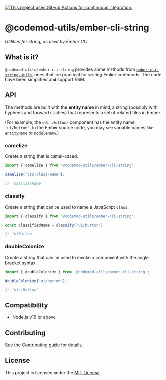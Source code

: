 [![This project uses GitHub Actions for continuous integration.](https://github.com/ijlee2/codemod-utils/actions/workflows/ci.yml/badge.svg)](https://github.com/ijlee2/codemod-utils/actions/workflows/ci.yml)

# @codemod-utils/ember-cli-string

_Utilities for string, as used by Ember CLI_


## What is it?

`@codemod-utils/ember-cli-string` provides some methods from [`ember-cli-string-utils`](https://github.com/ember-cli/ember-cli-string-utils), ones that are practical for writing Ember codemods. The code have been simplified and support ESM.


## API

The methods are built with the **entity name** in mind, a string (possibly with hyphens and forward slashes) that represents a set of related files in Ember.

(For example, the `<Ui::Button>` component has the entity name `'ui/button'`. In the Ember source code, you may see variable names like `entityName` or `moduleName`.)


### camelize

Create a string that is camel-cased.

```js
import { camelize } from '@codemod-utils/ember-cli-string';

camelize('css-class-name');

// 'cssClassName'
```


### classify

Create a string that can be used to name a JavaScript `class`.

```js
import { classify } from '@codemod-utils/ember-cli-string';

const classifiedName = classify('ui/button');

// 'UiButton'
```


### doubleColonize

Create a string that can be used to invoke a component with the angle bracket syntax.

```js
import { doubleColonize } from '@codemod-utils/ember-cli-string';

doubleColonize('ui/button');

// 'Ui::Button'
```


## Compatibility

- Node.js v16 or above


## Contributing

See the [Contributing](../../CONTRIBUTING.md) guide for details.


## License

This project is licensed under the [MIT License](LICENSE.md).
